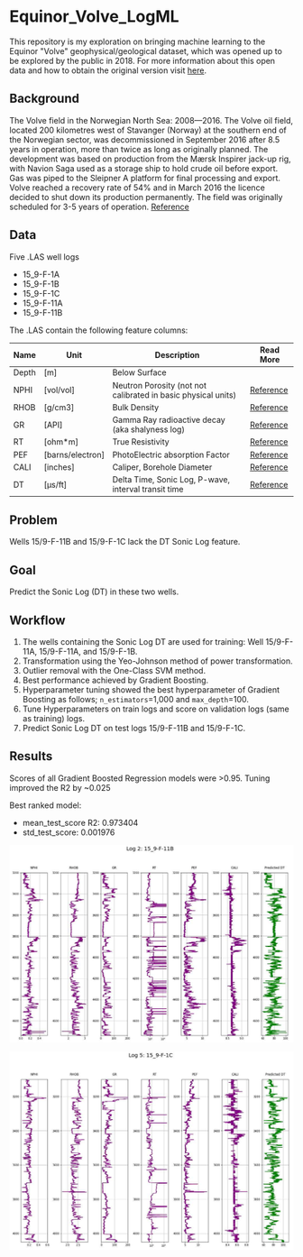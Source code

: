 # Equinor_Volve_LogML

This repository is my exploration on bringing machine learning to the Equinor "Volve" geophysical/geological dataset, which was opened up to be explored by the public in 2018.
For more information about this open data and how to obtain the original version visit [here](https://www.equinor.com/en/how-and-why/digitalisation-in-our-dna/volve-field-data-village-download.html).


## Background
The Volve field in the Norwegian North Sea: 2008—2016. 
The Volve oil field, located 200 kilometres west of Stavanger (Norway) at the southern end of the Norwegian sector, was decommissioned in September 2016 after 8.5 years in operation, more than twice as long as originally planned. 
The development was based on production from the Mærsk Inspirer jack-up rig, with Navion Saga used as a storage ship to hold crude oil before export.
Gas was piped to the Sleipner A platform for final processing and export.
Volve reached a recovery rate of 54% and in March 2016 the licence decided to shut down its production permanently.
The field was originally scheduled for 3-5 years of operation.
<a href="https://www.equinor.com/en/what-we-do/norwegian-continental-shelf-platforms/volve.html" target="_blank">Reference</a>


## Data

Five .LAS well logs

- 15_9-F-1A
- 15_9-F-1B
- 15_9-F-1C
- 15_9-F-11A
- 15_9-F-11B

The .LAS contain the following feature columns:

| Name   | Unit             | Description                                                   | Read More |
|--------|------------------|---------------------------------------------------------------|-----------|
| Depth  | [m]              | Below Surface                                                 |           |
| NPHI   | [vol/vol]        | Neutron Porosity (not not calibrated in basic physical units) |<a href="https://www.glossary.oilfield.slb.com/en/terms/n/neutron_porosity" target="_blank">Reference</a>          |
| RHOB   | [g/cm3]          | Bulk Density                                                  |<a href="https://www.sciencedirect.com/topics/engineering/density-log" target="_blank">Reference</a>            |
| GR     | [API]            | Gamma Ray radioactive decay (aka shalyness log)               |<a href="https://www.glossary.oilfield.slb.com/en/terms/g/gamma_ray_log" target="_blank">Reference</a>         |
| RT     | [ohm*m]          | True Resistivity                                              |<a href="https://www.glossary.oilfield.slb.com/en/terms/r/resistivity_log" target="_blank">Reference</a>          |
| PEF    | [barns/electron] | PhotoElectric absorption Factor                               |<a href="https://www.glossary.oilfield.slb.com/en/Terms/p/pef.aspx" target="_blank">Reference</a>           |
| CALI   | [inches]         | Caliper, Borehole Diameter                                    |<a href="https://www.glossary.oilfield.slb.com/en/terms/c/caliper_log" target="_blank">Reference</a>           |
| DT     | [μs/ft]          | Delta Time, Sonic Log, P-wave, interval transit time          |<a href="https://en.wikipedia.org/wiki/Sonic_logging" target="_blank">Reference</a>           |



## Problem

Wells 15/9-F-11B and 15/9-F-1C lack the DT Sonic Log feature.


## Goal

Predict the Sonic Log (DT) in these two wells.


## Workflow

1. The wells containing the Sonic Log DT are used for training: Well 15/9-F-11A, 15/9-F-11A, and 15/9-F-1B.
2. Transformation using the Yeo-Johnson method of power transformation.
3. Outlier removal with the One-Class SVM method.
5. Best performance achieved by Gradient Boosting.
6. Hyperparameter tuning showed the best hyperparameter of Gradient Boosting as follows; `n_estimators`=1,000 and `max_depth`=100.
7. Tune Hyperparameters on train logs and score on validation logs (same as training) logs.
8. Predict Sonic Log DT on test logs 15/9-F-11B and 15/9-F-1C.


## Results

Scores of all Gradient Boosted Regression models were >0.95. Tuning improved the R2 by ~0.025

Best ranked model:

* mean_test_score R2: 0.973404
* std_test_score: 0.001976 	

![result img log2](results/log2_pred.jpg)


![result img log5](results/log5_pred.jpg)